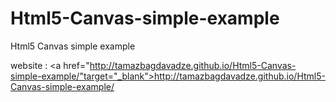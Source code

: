 # Html5-Canvas-simple-example
Html5 Canvas simple example

website :  <a href="http://tamazbagdavadze.github.io/Html5-Canvas-simple-example/"target="_blank">http://tamazbagdavadze.github.io/Html5-Canvas-simple-example/</a>
